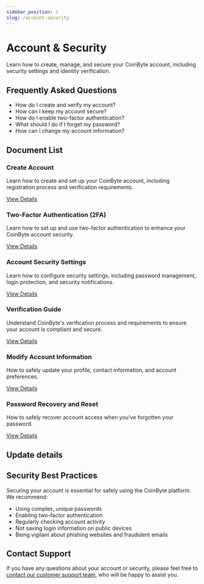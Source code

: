 ```yaml
---
sidebar_position: 1
slug: /account-security
---
```


# Account & Security

Learn how to create, manage, and secure your CoinByte account, including security settings and identity verification.

## Frequently Asked Questions

- How do I create and verify my account?
- How can I keep my account secure?
- How do I enable two-factor authentication?
- What should I do if I forget my password?
- How can I change my account information?

## Document List

<div className="row category-list">
    <div className="col col--4 margin-bottom--lg">
        <div className="card">
            <div className="card__body">
                <h3>Create Account</h3>
                <p>Learn how to create and set up your CoinByte account, including registration process and verification requirements.</p>
            </div>
            <div className="card__footer">
                <a className="button button--primary button--block" href="/docs/account-security/create-account">View Details</a>
            </div>
        </div>
    </div>
    <div className="col col--4 margin-bottom--lg">
        <div className="card">
            <div className="card__body">
                <h3>Two-Factor Authentication (2FA)</h3>
                <p>Learn how to set up and use two-factor authentication to enhance your CoinByte account security.</p>
            </div>
            <div className="card__footer">
                <a className="button button--primary button--block" href="/docs/account-security/two-factor-authentication">View Details</a>
            </div>
        </div>
    </div>
    <div className="col col--4 margin-bottom--lg">
        <div className="card">
            <div className="card__body">
                <h3>Account Security Settings</h3>
                <p>Learn how to configure security settings, including password management, login protection, and security notifications.</p>
            </div>
            <div className="card__footer">
                <a className="button button--primary button--block" href="#">View Details</a>
            </div>
        </div>
    </div>
    <div className="col col--4 margin-bottom--lg">
        <div className="card">
            <div className="card__body">
                <h3>Verification Guide</h3>
                <p>Understand CoinByte's verification process and requirements to ensure your account is compliant and secure.</p>
            </div>
            <div className="card__footer">
                <a className="button button--primary button--block" href="#">View Details</a>
            </div>
        </div>
    </div>
    <div className="col col--4 margin-bottom--lg">
        <div className="card">
            <div className="card__body">
                <h3>Modify Account Information</h3>
                <p>How to safely update your profile, contact information, and account preferences.</p>
            </div>
            <div className="card__footer">
                <a className="button button--primary button--block" href="#">View Details</a>
            </div>
        </div>
    </div>
    <div className="col col--4 margin-bottom--lg">
        <div className="card">
            <div className="card__body">
                <h3>Password Recovery and Reset</h3>
                <p>How to safely recover account access when you've forgotten your password.</p>
            </div>
            <div className="card__footer">
                <a className="button button--primary button--block" href="#">View Details</a>
            </div>
        </div>
    </div>
</div>

## Update details

## Security Best Practices

Securing your account is essential for safely using the CoinByte platform. We recommend:

- Using complex, unique passwords
- Enabling two-factor authentication
- Regularly checking account activity
- Not saving login information on public devices
- Being vigilant about phishing websites and fraudulent emails

## Contact Support

If you have any questions about your account or security, please feel free to [contact our customer support team](https://support.coinbyte.com), who will be happy to assist you. 
